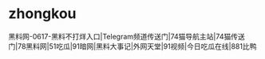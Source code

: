 # zhongkou
黑料网-0617-黑料不打烊入口|Telegram频道传送门|74猫导航主站|74猫传送门|78黑料网|51吃瓜|91暗网|黑料大事记|外网天堂|91视频|今日吃瓜在线|881比鸭
